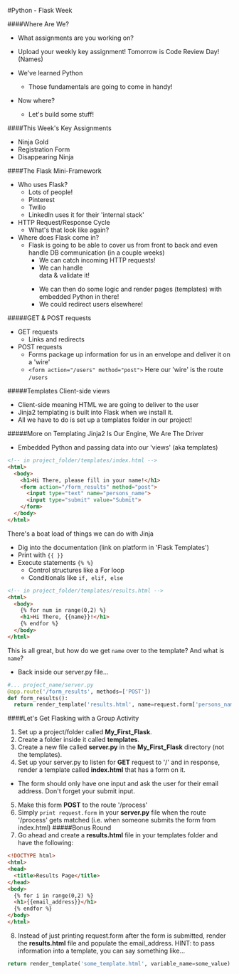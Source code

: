 #Python - Flask Week

####Where Are We?
- What assignments are you working on?

- Upload your weekly key assignment! Tomorrow is Code Review Day! (Names)

- We've learned Python
  - Those fundamentals are going to come in handy!
- Now where?
  - Let's build some stuff!

####This Week's Key Assignments
- Ninja Gold
- Registration Form
- Disappearing Ninja


####The Flask Mini-Framework
- Who uses Flask?
  - Lots of people!
  - Pinterest
  - Twilio
  - LinkedIn uses it for their 'internal stack'
- HTTP Request/Response Cycle
  - What's that look like again?
- Where does Flask come in?
  - Flask is going to be able to cover us from front to back and even handle DB communication (in a couple weeks)
    - We can catch incoming HTTP requests!
    - We can handle <form> data & validate it!
    - We can then do some logic and render pages (templates) with embedded Python in there!
    - We could redirect users elsewhere!


#####GET & POST requests
- GET requests
  - Links and redirects
- POST requests
  - Forms package up information for us in an envelope and deliver it on a 'wire'
  - ```<form action="/users" method="post">``` Here our 'wire' is the route ```/users```

#####Templates
Client-side views  
  - Client-side meaning HTML we are going to deliver to the user
  - Jinja2 templating is built into Flask when we install it.
  - All we have to do is set up a templates folder in our project!

#####More on Templating
Jinja2 Is Our Engine, We Are The Driver
- Embedded Python and passing data into our 'views' (aka templates)
```html
<!-- in project_folder/templates/index.html -->
<html>
  <body>
    <h1>Hi There, please fill in your name!</h1>
    <form action="/form_results" method="post">
      <input type="text" name="persons_name">
      <input type="submit" value="Submit">
    </form>
  </body>
</html>
```
There's a boat load of things we can do with Jinja
  - Dig into the documentation (link on platform in 'Flask Templates')
  - Print with ```{{ }}```
  - Execute statements ```{% %}```
    - Control structures like a For loop
    - Conditionals like ```if, elif, else```

```html
<!-- in project_folder/templates/results.html -->
<html>
  <body>
    {% for num in range(0,2) %}
    <h1>Hi There, {{name}}!</h1>
    {% endfor %}
  </body>
</html>
```  
This is all great, but how do we get `name` over to the template?  And what is `name`?
  - Back inside our server.py file...
```python
#... project_name/server.py
@app.route('/form_results', methods=['POST'])
def form_results():
  return render_template('results.html', name=request.form['persons_name'])
```

####Let's Get Flasking with a Group Activity
1. Set up a project/folder called <b>My_First_Flask</b>.  
2. Create a folder inside it called <b>templates</b>.
3. Create a new file called <b>server.py</b> in the <b>My_First_Flask</b> directory (not the templates).  
4. Set up your server.py to listen for <b>GET</b> request to '/' and in response, render a template called <b>index.html</b> that has a form on it.
  - The form should only have one input and ask the user for their email address. Don't forget your submit input.
5. Make this form <b>POST</b> to the route '/process'
6. Simply ```print request.form``` in your <b>server.py</b> file when the route '/process' gets matched (i.e. when someone submits the form from index.html)
#####Bonus Round
7. Go ahead and create a <b>results.html</b> file in your templates folder and have the following:
```html
<!DOCTYPE html>
<html>
<head>
  <title>Results Page</title>
</head>
<body>
  {% for i in range(0,2) %}
  <h1>{{email_address}}</h1>
  {% endfor %}
</body>
</html>
```
8. Instead of just printing request.form after the form is submitted, render the <b>results.html</b> file and populate the email_address.  HINT: to pass information into a template, you can say something like...
```python
return render_template('some_template.html', variable_name=some_value)
```
